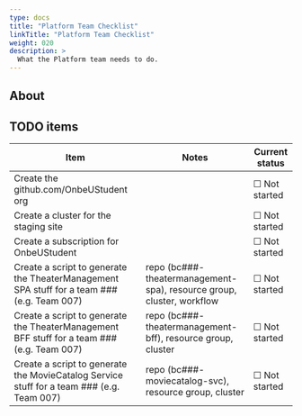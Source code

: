 ```yaml
---
type: docs
title: "Platform Team Checklist"
linkTitle: "Platform Team Checklist"
weight: 020
description: >
  What the Platform team needs to do.
---
```


## About


## TODO items

<table class="table table-striped table-bordered table-sm ">
  <thead>
    <tr>
      <th scope="col">Item</th>
      <th scope="col">Notes</th>
      <th scope="col">Current status</th>
    </tr>
  </thead>
  <tbody>
    <tr>
      <!-- Item              --><td>Create the github.com/OnbeUStudent org</td>
      <!-- Notes             --><td></code></td>
      <!-- Current status    --><td>☐ Not started</td>
    </tr>
    <tr>
      <!-- Item              --><td>Create a cluster for the staging site</td>
      <!-- Notes             --><td></code></td>
      <!-- Current status    --><td>☐ Not started</td>
    </tr>
    <tr>
      <!-- Item              --><td>Create a subscription for OnbeUStudent</td>
      <!-- Notes             --><td></code></td>
      <!-- Current status    --><td>☐ Not started</td>
    </tr>
    <tr>
      <!-- Item              --><td>Create a script to generate the TheaterManagement SPA stuff for a team ### (e.g. Team 007)</td>
      <!-- Notes             --><td>repo (bc###-theatermanagement-spa), resource group, cluster, workflow</code></td>
      <!-- Current status    --><td>☐ Not started</td>
    </tr>
    <tr>
      <!-- Item              --><td>Create a script to generate the TheaterManagement BFF stuff for a team ### (e.g. Team 007)</td>
      <!-- Notes             --><td>repo (bc###-theatermanagement-bff), resource group, cluster</code></td>
      <!-- Current status    --><td>☐ Not started</td>
    </tr>
    <tr>
      <!-- Item              --><td>Create a script to generate the MovieCatalog Service stuff for a team ### (e.g. Team 007)</td>
      <!-- Notes             --><td>repo (bc###-moviecatalog-svc), resource group, cluster</code></td>
      <!-- Current status    --><td>☐ Not started</td>
    </tr>
  </tbody>

</table>
